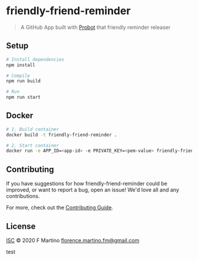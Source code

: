 # friendly-friend-reminder

> A GitHub App built with [Probot](https://github.com/probot/probot) that friendly reminder releaser

## Setup

```sh
# Install dependencies
npm install

# Compile
npm run build

# Run
npm run start
```

## Docker

```sh
# 1. Build container
docker build -t friendly-friend-reminder .

# 2. Start container
docker run -e APP_ID=<app-id> -e PRIVATE_KEY=<pem-value> friendly-friend-reminder
```

## Contributing

If you have suggestions for how friendly-friend-reminder could be improved, or want to report a bug, open an issue! We'd love all and any contributions.

For more, check out the [Contributing Guide](CONTRIBUTING.md).

## License

[ISC](LICENSE) © 2020 F Martino <florence.martino.fm@gmail.com>

test
